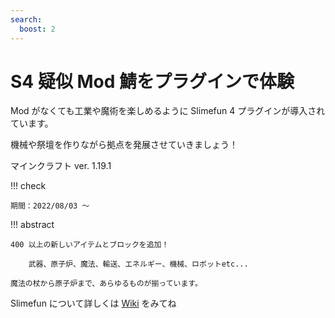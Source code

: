 ```yaml
---
search:
  boost: 2
---
```


# S4 疑似 Mod 鯖をプラグインで体験

Mod がなくても工業や魔術を楽しめるように Slimefun 4 プラグインが導入されています。

機械や祭壇を作りながら拠点を発展させていきましょう！

マインクラフト ver. 1.19.1

!!! check

    期間：2022/08/03 ～

!!! abstract

    400 以上の新しいアイテムとブロックを追加！

        武器、原子炉、魔法、輸送、エネルギー、機械、ロボットetc...

    魔法の杖から原子炉まで、あらゆるものが揃っています。

Slimefun について詳しくは [Wiki](<https://kamepower.fandom.com/ja/wiki/初めての方へ_(Slimefun入門)>) をみてね

